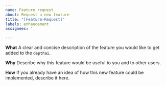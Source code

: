 ```yaml
---
name: Feature request
about: Request a new feature
title: "[Feature-Request]"
labels: enhancement
assignees: ''

---
```


**What**
A clear and concise description of the feature you would like to get added to the `depthai`.

**Why**
Describe why this feature would be useful to you and to other users.

**How**
If you already have an idea of how this new feature could be implemented, describe it here.